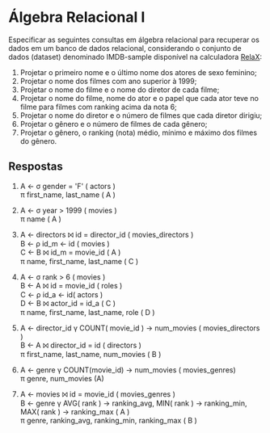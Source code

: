 # Álgebra Relacional I

Especificar as seguintes consultas em álgebra relacional para recuperar os dados em um banco de dados relacional, considerando o conjunto de dados (dataset) denominado IMDB-sample disponível na calculadora [RelaX](https://dbis-uibk.github.io/relax/calc/gist/41cf5ce652756d9331eec7562644e074/imdbsample/0):

1. Projetar o primeiro nome e o último nome dos atores de sexo feminino;
2. Projetar o nome dos filmes com ano superior à 1999;
3. Projetar o nome do filme e o nome do diretor de cada filme;
4. Projetar o nome do filme, nome do ator e o papel que cada ator teve no filme para filmes com ranking acima da nota 6;
5. Projetar o nome do diretor e o número de filmes que cada diretor dirigiu;
6. Projetar o gênero e o número de filmes de cada gênero;
7. Projetar o gênero, o ranking (nota) médio, mínimo e máximo dos filmes do gênero.

## Respostas

1. A ← σ gender = 'F' ( actors ) <br/>
   π first_name, last_name ( A )

2. A ← σ year > 1999 ( movies ) <br/>
   π name ( A )

3. A ← directors ⨝ id = director_id ( movies_directors ) <br/>
   B ← ρ id_m ← id ( movies ) <br/>
   C ← B ⨝ id_m = movie_id ( A ) <br/>
   π name, first_name, last_name ( C )

4. A ← σ rank > 6 ( movies ) <br/>
   B ← A ⨝ id = movie_id ( roles ) <br/>
   C ← ρ id_a ← id( actors ) <br/>
   D ← B ⨝ actor_id = id_a ( C ) <br/>
   π name, first_name, last_name, role ( D )

5. A ← director_id γ COUNT( movie_id ) → num_movies ( movies_directors ) <br/>
   B ← A ⨝ director_id = id ( directors ) <br/>
   π first_name, last_name, num_movies ( B )

6. A ← genre γ COUNT(movie_id) → num_movies ( movies_genres) <br/>
   π genre, num_movies (A)

7. A ← movies ⨝ id = movie_id ( movies_genres ) <br/>
   B ← genre γ AVG( rank ) → ranking_avg, MIN( rank ) → ranking_min, MAX( rank ) → ranking_max ( A ) <br/>
   π genre, ranking_avg, ranking_min, ranking_max ( B )
